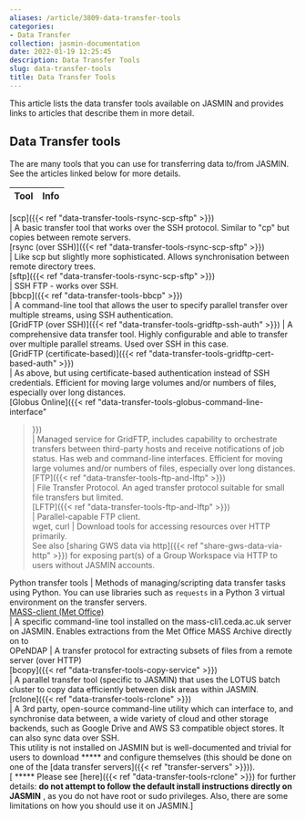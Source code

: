 ```yaml
---
aliases: /article/3809-data-transfer-tools
categories:
- Data Transfer
collection: jasmin-documentation
date: 2022-01-19 12:25:45
description: Data Transfer Tools
slug: data-transfer-tools
title: Data Transfer Tools
---
```


This article lists the data transfer tools available on JASMIN and provides
links to articles that describe them in more detail.

## Data Transfer tools

The are many tools that you can use for transferring data to/from JASMIN. See
the articles linked below for more details.

**Tool** |  **Info**  
---|---  
[scp]({{< ref "data-transfer-tools-rsync-scp-sftp" >}})  
|  A basic transfer tool that works over the SSH protocol. Similar to "cp" but
copies between remote servers.  
[rsync (over SSH)]({{< ref "data-transfer-tools-rsync-scp-sftp" >}})  
|  Like scp but slightly more sophisticated. Allows synchronisation between
remote directory trees.  
[sftp]({{< ref "data-transfer-tools-rsync-scp-sftp" >}})  
|  SSH FTP - works over SSH.  
[bbcp]({{< ref "data-transfer-tools-bbcp" >}})  
|  A command-line tool that allows the user to specify parallel transfer over
multiple streams, using SSH authentication.  
[GridFTP (over SSH)]({{< ref "data-transfer-tools-gridftp-ssh-auth" >}}) |  A
comprehensive data transfer tool. Highly configurable and able to transfer
over multiple parallel streams. Used over SSH in this case.  
[GridFTP (certificate-based)]({{< ref "data-transfer-tools-gridftp-cert-based-auth" >}})  
|  As above, but using certificate-based authentication instead of SSH
credentials. Efficient for moving large volumes and/or numbers of files,
especially over long distances.  
[Globus Online]({{< ref "data-transfer-tools-globus-command-line-interface"
>}})  
|  Managed service for GridFTP, includes capability to orchestrate transfers
between third-party hosts and receive notifications of job status. Has web and
command-line interfaces. Efficient for moving large volumes and/or numbers of
files, especially over long distances.  
[FTP]({{< ref "data-transfer-tools-ftp-and-lftp" >}})  
|  File Transfer Protocol. An aged transfer protocol suitable for small file
transfers but limited.  
[LFTP]({{< ref "data-transfer-tools-ftp-and-lftp" >}})  
|  Parallel-capable FTP client.  
wget, curl  |  Download tools for accessing resources over HTTP primarily.  
See also [sharing GWS data via http]({{< ref "share-gws-data-via-http" >}})
for exposing part(s) of a Group Workspace via HTTP to users without JASMIN
accounts.  
  
Python transfer tools  |  Methods of managing/scripting data transfer tasks
using Python. You can use libraries such as `requests` in a Python 3 virtual
environment on the transfer servers.  
[MASS-client (Met Office)](http://help.ceda.ac.uk/category/227-mass)  
|  A specific command-line tool installed on the mass-cli1.ceda.ac.uk server
on JASMIN. Enables extractions from the Met Office MASS Archive directly on to  
OPeNDAP  |  A transfer protocol for extracting subsets of files from a remote
server (over HTTP)  
[bcopy]({{< ref "data-transfer-tools-copy-service" >}})  
|  A parallel transfer tool (specific to JASMIN) that uses the LOTUS batch
cluster to copy data efficiently between disk areas within JASMIN.  
[rclone]({{< ref "data-transfer-tools-rclone" >}})  
|  A 3rd party, open-source command-line utility which can interface to, and
synchronise data between, a wide variety of cloud and other storage backends,
such as Google Drive and AWS S3 compatible object stores. It can also sync
data over SSH.  
This utility is not installed on JASMIN but is well-documented and trivial for
users to download ***** and configure themselves (this should be done on one
of the [data transfer servers]({{< ref "transfer-servers" >}})).  
[ ***** Please see [here]({{< ref "data-transfer-tools-rclone" >}}) for
further details: **do not attempt to follow the default install instructions
directly on JASMIN** , as you do not have root or sudo privileges. Also, there
are some limitations on how you should use it on JASMIN.]


